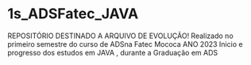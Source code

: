 # 1s_ADSFatec_JAVA


REPOSITÓRIO DESTINADO A ARQUIVO DE EVOLUÇÃO!
Realizado no primeiro semestre do curso de ADSna Fatec Mococa ANO 2023
Inicio e progresso dos estudos em JAVA , durante a Graduação em ADS 
